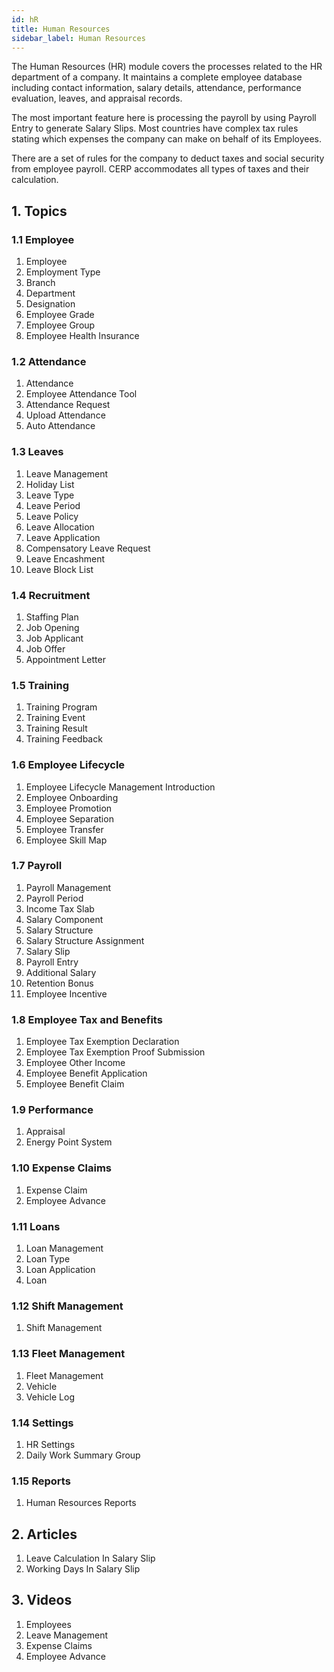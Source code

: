 ```yaml
---
id: hR
title: Human Resources
sidebar_label: Human Resources
---
```


The Human Resources (HR) module covers the processes related to the HR department of a company. It maintains a complete employee database including contact information, salary details, attendance, performance evaluation, leaves, and appraisal records.

The most important feature here is processing the payroll by using Payroll Entry to generate Salary Slips. Most countries have complex tax rules stating which expenses the company can make on behalf of its Employees.

There are a set of rules for the company to deduct taxes and social security from employee payroll. CERP accommodates all types of taxes and their calculation.

## 1. Topics

### 1.1 Employee

1. Employee
1. Employment Type
1. Branch
1. Department
1. Designation
1. Employee Grade
1. Employee Group
1. Employee Health Insurance

### 1.2 Attendance

1. Attendance
1. Employee Attendance Tool
1. Attendance Request
1. Upload Attendance
1. Auto Attendance

### 1.3 Leaves

1. Leave Management
1. Holiday List
1. Leave Type
1. Leave Period
1. Leave Policy
1. Leave Allocation
1. Leave Application
1. Compensatory Leave Request
1. Leave Encashment
1. Leave Block List

### 1.4 Recruitment

1. Staffing Plan
1. Job Opening
1. Job Applicant
1. Job Offer
1. Appointment Letter

### 1.5 Training

1. Training Program
1. Training Event
1. Training Result
1. Training Feedback

### 1.6 Employee Lifecycle

1. Employee Lifecycle Management Introduction
1. Employee Onboarding
1. Employee Promotion
1. Employee Separation
1. Employee Transfer
1. Employee Skill Map

### 1.7 Payroll

1. Payroll Management
1. Payroll Period
1. Income Tax Slab
1. Salary Component
1. Salary Structure
1. Salary Structure Assignment
1. Salary Slip
1. Payroll Entry
1. Additional Salary
1. Retention Bonus
1. Employee Incentive

### 1.8 Employee Tax and Benefits

1. Employee Tax Exemption Declaration
1. Employee Tax Exemption Proof Submission
1. Employee Other Income
1. Employee Benefit Application
1. Employee Benefit Claim

### 1.9 Performance

1. Appraisal
1. Energy Point System

### 1.10 Expense Claims

1. Expense Claim
1. Employee Advance

### 1.11 Loans

1. Loan Management
1. Loan Type
1. Loan Application
1. Loan

### 1.12 Shift Management

1. Shift Management

### 1.13 Fleet Management

1. Fleet Management
1. Vehicle
1. Vehicle Log

### 1.14 Settings

1. HR Settings
1. Daily Work Summary Group

### 1.15 Reports

1. Human Resources Reports

## 2. Articles

1. Leave Calculation In Salary Slip
1. Working Days In Salary Slip

## 3. Videos

1. Employees
1. Leave Management
1. Expense Claims
1. Employee Advance
